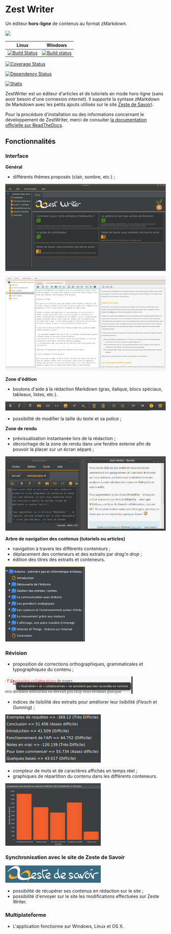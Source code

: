 # Zest Writer

Un éditeur **hors-ligne** de contenus au format zMarkdown.

![](src/logo/logo-128.png)

Linux | Windows
---|---
[![Build Status](https://travis-ci.org/firm1/zest-writer.svg?branch=master)](https://travis-ci.org/firm1/zest-writer) | [![Build status](https://ci.appveyor.com/api/projects/status/n3aa5h519uxvjufq/branch/master?svg=true)](https://ci.appveyor.com/project/firm1/zest-writer/branch/master)

[![Coverage Status](https://coveralls.io/repos/github/firm1/zest-writer/badge.svg?branch=master)](https://coveralls.io/github/firm1/zest-writer?branch=master)

[![Dependency Status](https://www.versioneye.com/user/projects/5719ed6bfcd19a0039f17b07/badge.svg?style=flat)](https://www.versioneye.com/user/projects/5719ed6bfcd19a0039f17b07)

[![Statis](https://www.openhub.net/p/zest-writer/widgets/project_thin_badge.gif)](https://www.openhub.net/p/zest-writer?ref=sample)

ZestWriter est un éditeur d'articles et de tutoriels en mode hors-ligne (sans avoir besoin d'une connexion internet). Il supporte la syntaxe zMarkdown (le Markdown avec les petits ajouts utilisés sur le site [Zeste de Savoir](https://zestedesavoir.com/)).

Pour la procédure d'installation ou des informations concernant le développement de ZestWriter, merci de consulter [la documentation officielle sur ReadTheDocs](http://zest-writer.readthedocs.io).

## Fonctionnalités

### Interface

**Général**

- différents thèmes proposés (clair, sombre, etc.) ;

![Capture d'écran du menu de ZestWrite avec thème sombre](doc/images/zw_dark_menu.png)

![Capture d'écran de la fenêtre de rédaction de ZestWrite avec thème clair](doc/images/zw_light_redaction.png)

**Zone d'édition**

- boutons d'aide à la rédaction Markdown (gras, italique, blocs spéciaux, tableaux, listes, etc.).

![Barre de boutons](doc/images/buttons_bar.png)

- possibilité de modifier la taille du texte et sa police ;


**Zone de rendu**

- prévisualisation instantanée lors de la rédaction ;
- décrochage de la zone de rendu dans une fenêtre externe afin de pouvoir la placer sur un écran séparé ;

![Zone de rendu dans une fenêtre externe](doc/images/render_window.png)

**Arbre de navigation des contenus (tutoriels ou articles)**

- navigation à travers les différents conteneurs ;
- déplacement des conteneurs et des extraits par *drag'n drop* ;
- édition des titres des extraits et conteneurs.

![Arbre de navigation](doc/images/tree_view.png)

### Révision

- proposition de corrections orthographiques, grammaticales et typographiques du contenu ;

![Prosition de correction](doc/images/grammar_hint.png)

- indices de lisibilité des extraits pour améliorer leur lisibilité (*Flesch* et *Gunning*) ;

![Indice de Flesch](doc/images/flesch_indice.png)

- compteur de mots et de caractères affichés en temps réel ;
- graphiques de répartition du contenu dans les différents conteneurs.

![Graphique de répartition du contenu](doc/images/chart.png)

### Synchronisation avec le site de Zeste de Savoir

![Logo de Zeste de Savoir](doc/images/logo_zds.png)

- possibilité de récupérer ses contenus en rédaction sur le site ;
- possibilité d'envoyer sur le site les modifications effectuées sur Zeste Writer.

### Multiplateforme

- L'application fonctionne sur Windows, Linux et OS X.
